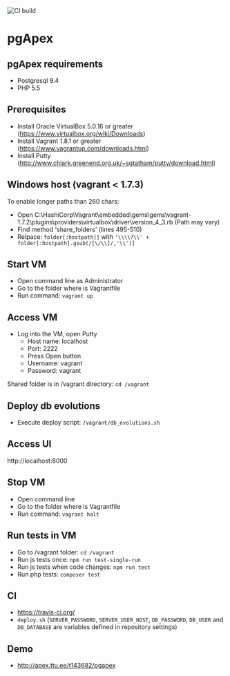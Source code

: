 ![CI build](https://travis-ci.org/raitraidma/pgapex.svg)

pgApex
======

pgApex requirements
------------------
* Postgresql 9.4
* PHP 5.5

Prerequisites
-------------
* Install Oracle VirtualBox 5.0.16 or greater (https://www.virtualbox.org/wiki/Downloads)
* Install Vagrant 1.8.1 or greater (https://www.vagrantup.com/downloads.html)
* Install Putty (http://www.chiark.greenend.org.uk/~sgtatham/putty/download.html)

Windows host (vagrant < 1.7.3)
------------------------------
To enable longer paths than 260 chars:
* Open C:\HashiCorp\Vagrant\embedded\gems\gems\vagrant-1.7.2\plugins\providers\virtualbox\driver\version_4_3.rb
(Path may vary)
* Find method 'share_folders' (lines 495-510)
* Relpace:
`folder[:hostpath]]`
with
`'\\\\?\\' + folder[:hostpath].gsub(/[\/\\]/,'\\')]`

Start VM
--------
* Open command line as Administrator
* Go to the folder where is Vagrantfile
* Run command: `vagrant up`

Access VM
---------
* Log into the VM, open Putty
  * Host name: localhost
  * Port: 2222
  * Press Open button
  * Username: vagrant
  * Password: vagrant

Shared folder is in /vagrant directory:
  `cd /vagrant`

Deploy db evolutions
--------------------
* Execute deploy script: `/vagrant/db_evolutions.sh`

Access UI
---------
http://localhost:8000

Stop VM
-------
* Open command line
* Go to the folder where is Vagrantfile
* Run command: `vagrant halt`

Run tests in VM
---------------
* Go to /vagrant folder: `cd /vagrant`
* Run js tests once: `npm run test-single-run`
* Run js tests when code changes: `npm run test`
* Run php tests: `composer test`

CI
--
* https://travis-ci.org/
* `deploy.sh` (`SERVER_PASSWORD`, `SERVER_USER_HOST`, `DB_PASSWORD`, `DB_USER` and `DB_DATABASE` are variables defined in repository settings)

Demo
----
* http://apex.ttu.ee/t143682/pgapex